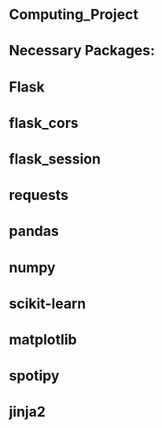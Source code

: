 # Computing_Project
 
# Necessary Packages:
# Flask
# flask_cors
# flask_session
# requests
# pandas
# numpy
# scikit-learn
# matplotlib
# spotipy
# jinja2

